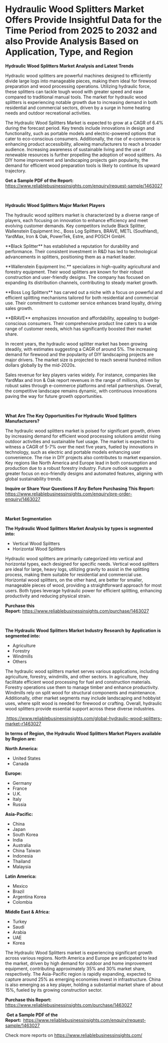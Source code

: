 <p><h1>Hydraulic Wood Splitters Market Offers Provide Insightful Data for the Time Period from 2025 to 2032 and also Provide Analysis Based on Application, Type, and Region</h1></p><p><strong>Hydraulic Wood Splitters Market Analysis and Latest Trends</strong></p>
<p><p>Hydraulic wood splitters are powerful machines designed to efficiently divide large logs into manageable pieces, making them ideal for firewood preparation and wood processing operations. Utilizing hydraulic force, these splitters can tackle tough wood with greater speed and ease compared to traditional manual tools. The market for hydraulic wood splitters is experiencing notable growth due to increasing demand in both residential and commercial sectors, driven by a surge in home heating needs and outdoor recreational activities.</p><p>The Hydraulic Wood Splitters Market is expected to grow at a CAGR of 6.4% during the forecast period. Key trends include innovations in design and functionality, such as portable models and electric-powered options that cater to eco-conscious consumers. Additionally, the rise of e-commerce is enhancing product accessibility, allowing manufacturers to reach a broader audience. Increasing awareness of sustainable living and the use of renewable resources is further propelling the adoption of wood splitters. As DIY home improvement and landscaping projects gain popularity, the demand for efficient wood preparation tools is likely to continue its upward trajectory.</p></p>
<p><strong>Get a Sample PDF of the Report:&nbsp;</strong> <a href="https://www.reliablebusinessinsights.com/enquiry/request-sample/1463027?utm_campaign=2446&utm_medium=2&utm_source=Github&utm_content=ia&utm_term=09042025&utm_id=hydraulic-wood-splitters">https://www.reliablebusinessinsights.com/enquiry/request-sample/1463027</a></p>
<p>&nbsp;</p>
<p><strong>Hydraulic Wood Splitters Major Market Players</strong></p>
<p><p>The hydraulic wood splitters market is characterized by a diverse range of players, each focusing on innovation to enhance efficiency and meet evolving customer demands. Key competitors include Black Splitter, Wallenstein Equipment Inc., Boss Log Splitters, BRAVE, METL (Southland), YardMax, Iron & Oak, PowerTek, Estre, and POSCH GmbH.</p><p>**Black Splitter** has established a reputation for durability and performance. Their consistent investment in R&D has led to technological advancements in splitters, positioning them as a market leader.</p><p>**Wallenstein Equipment Inc.** specializes in high-quality agricultural and forestry equipment. Their wood splitters are known for their robust construction and user-friendly designs. The company has focused on expanding its distribution channels, contributing to steady market growth.</p><p>**Boss Log Splitters** has carved out a niche with a focus on powerful and efficient splitting mechanisms tailored for both residential and commercial use. Their commitment to customer service enhances brand loyalty, driving sales growth.</p><p>**BRAVE** emphasizes innovation and affordability, appealing to budget-conscious consumers. Their comprehensive product line caters to a wide range of customer needs, which has significantly boosted their market share.</p><p>In recent years, the hydraulic wood splitter market has been growing steadily, with estimates suggesting a CAGR of around 5%. The increasing demand for firewood and the popularity of DIY landscaping projects are major drivers. The market size is projected to reach several hundred million dollars globally by the mid-2020s.</p><p>Sales revenue for key players varies widely. For instance, companies like YardMax and Iron & Oak report revenues in the range of millions, driven by robust sales through e-commerce platforms and retail partnerships. Overall, the competitive landscape remains dynamic, with continuous innovations paving the way for future growth opportunities.</p></p>
<p>&nbsp;</p>
<p><strong>What Are The Key Opportunities For Hydraulic Wood Splitters Manufacturers?</strong></p>
<p><p>The hydraulic wood splitters market is poised for significant growth, driven by increasing demand for efficient wood processing solutions amidst rising outdoor activities and sustainable fuel usage. The market is expected to witness a CAGR of 5-7% over the next five years, fueled by innovations in technology, such as electric and portable models enhancing user convenience. The rise in DIY projects also contributes to market expansion. Key regions like North America and Europe lead in both consumption and production due to a robust forestry industry. Future outlook suggests a greater focus on eco-friendly designs and automated features, aligning with global sustainability trends.</p></p>
<p><strong>Inquire or Share Your Questions If Any Before Purchasing This Report:</strong> <a href="https://www.reliablebusinessinsights.com/enquiry/pre-order-enquiry/1463027?utm_campaign=2446&utm_medium=2&utm_source=Github&utm_content=ia&utm_term=09042025&utm_id=hydraulic-wood-splitters">https://www.reliablebusinessinsights.com/enquiry/pre-order-enquiry/1463027</a></p>
<p>&nbsp;</p>
<p><strong>Market Segmentation</strong></p>
<p><strong>The Hydraulic Wood Splitters Market Analysis by types is segmented into:</strong></p>
<p><ul><li>Vertical Wood Splitters</li><li>Horizontal Wood Splitters</li></ul></p>
<p><p>Hydraulic wood splitters are primarily categorized into vertical and horizontal types, each designed for specific needs. Vertical wood splitters are ideal for large, heavy logs, utilizing gravity to assist in the splitting process, making them suitable for residential and commercial use. Horizontal wood splitters, on the other hand, are better for smaller, manageable pieces of wood, providing a straightforward approach for most users. Both types leverage hydraulic power for efficient splitting, enhancing productivity and reducing physical strain.</p></p>
<p><strong>Purchase this Report:&nbsp;</strong><a href="https://www.reliablebusinessinsights.com/purchase/1463027?utm_campaign=2446&utm_medium=2&utm_source=Github&utm_content=ia&utm_term=09042025&utm_id=hydraulic-wood-splitters">https://www.reliablebusinessinsights.com/purchase/1463027</a></p>
<p>&nbsp;</p>
<p><strong>The Hydraulic Wood Splitters Market Industry Research by Application is segmented into:</strong></p>
<p><ul><li>Agriculture</li><li>Forestry</li><li>Windmills</li><li>Others</li></ul></p>
<p><p>The hydraulic wood splitters market serves various applications, including agriculture, forestry, windmills, and other sectors. In agriculture, they facilitate efficient wood processing for fuel and construction materials. Forestry operations use them to manage timber and enhance productivity. Windmills rely on split wood for structural components and maintenance. Additionally, other market segments may include landscaping and hobbyist uses, where split wood is needed for firewood or crafting. Overall, hydraulic wood splitters provide essential support across these diverse industries.</p></p>
<p><a href="https://www.reliablebusinessinsights.com/global-hydraulic-wood-splitters-market-r1463027?utm_campaign=2446&utm_medium=2&utm_source=Github&utm_content=ia&utm_term=09042025&utm_id=hydraulic-wood-splitters">&nbsp;https://www.reliablebusinessinsights.com/global-hydraulic-wood-splitters-market-r1463027</a></p>
<p><strong>In terms of Region, the Hydraulic Wood Splitters Market Players available by Region are:</strong></p>
<p>
    <p> <strong> North America: </strong>
        <ul>
            <li>United States</li>
            <li>Canada</li>
        </ul>
        </p> 
    <p> <strong> Europe: </strong>
        <ul>
            <li>Germany</li>
            <li>France</li>
            <li>U.K.</li>
            <li>Italy</li>
            <li>Russia</li>
        </ul>
        </p> 
    <p> <strong> Asia-Pacific: </strong>
        <ul>
            <li>China</li>
            <li>Japan</li>
            <li>South Korea</li>
            <li>India</li>
            <li>Australia</li>
            <li>China Taiwan</li>
            <li>Indonesia</li>
            <li>Thailand</li>
            <li>Malaysia</li>
        </ul>
        </p> 
    <p> <strong> Latin America: </strong>
        <ul>
            <li>Mexico</li>
            <li>Brazil</li>
            <li>Argentina Korea</li>
            <li>Colombia</li>
        </ul>
        </p> 
    <p> <strong> Middle East & Africa: </strong>
        <ul>
            <li>Turkey</li>
            <li>Saudi</li>
            <li>Arabia</li>
            <li>UAE</li>
            <li>Korea</li>
        </ul>
    </p>
    </p>
<p><p>The Hydraulic Wood Splitters market is experiencing significant growth across various regions. North America and Europe are anticipated to lead the market, driven by high demand for outdoor and home improvement equipment, contributing approximately 35% and 30% market share, respectively. The Asia-Pacific region is rapidly expanding, expected to capture around 25% as emerging economies invest in infrastructure. China is also emerging as a key player, holding a substantial market share of about 15%, fueled by its growing construction sector.</p></p>
<p><strong>Purchase this Report: </strong><a href="https://www.reliablebusinessinsights.com/purchase/1463027?utm_campaign=2446&utm_medium=2&utm_source=Github&utm_content=ia&utm_term=09042025&utm_id=hydraulic-wood-splitters">https://www.reliablebusinessinsights.com/purchase/1463027</a></p>
<p>&nbsp;<strong>Get a Sample PDF of the Report:&nbsp;&nbsp;</strong><a href="https://www.reliablebusinessinsights.com/enquiry/request-sample/1463027?utm_campaign=2446&utm_medium=2&utm_source=Github&utm_content=ia&utm_term=09042025&utm_id=hydraulic-wood-splitters">https://www.reliablebusinessinsights.com/enquiry/request-sample/1463027</a></p>
<p><strong></strong></p>
<p>Check more reports on <a href="https://www.reliablebusinessinsights.com/?utm_campaign=2446&utm_medium=2&utm_source=Github&utm_content=ia&utm_term=09042025&utm_id=hydraulic-wood-splitters">https://www.reliablebusinessinsights.com/</a></p>